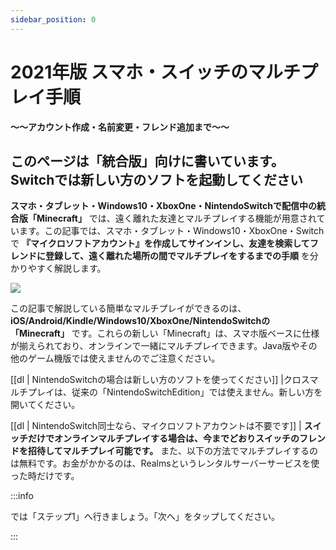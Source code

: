 ```yaml
---
sidebar_position: 0
---
```


# 2021年版 スマホ・スイッチのマルチプレイ手順

**〜〜アカウント作成・名前変更・フレンド追加まで〜〜**

## このページは「統合版」向けに書いています。Switchでは新しい方のソフトを起動してください

**スマホ・タブレット・Windows10・XboxOne・NintendoSwitchで配信中の統合版「Minecraft」** では、遠く離れた友達とマルチプレイする機能が用意されています。この記事では、スマホ・タブレット・Windows10・XboxOne・Switchで **『マイクロソフトアカウント』を作成してサインインし、友達を検索してフレンドに登録して、遠く離れた場所の間でマルチプレイをするまでの手順** を分かりやすく解説します。

![](https://cdn-ak.f.st-hatena.com/images/fotolife/s/sasigume/20210208/20210208095129.png)

この記事で解説している簡単なマルチプレイができるのは、**iOS/Android/Kindle/Windows10/XboxOne/NintendoSwitchの「Minecraft」** です。これらの新しい「Minecraft」は、スマホ版ベースに仕様が揃えられており、オンラインで一緒にマルチプレイできます。Java版やその他のゲーム機版では使えませんのでご注意ください。 

[[dl | NintendoSwitchの場合は新しい方のソフトを使ってください]]
|クロスマルチプレイは、従来の「NintendoSwitchEdition」では使えません。新しい方を開いてください。


[[dl | NintendoSwitch同士なら、マイクロソフトアカウントは不要です]]
| **スイッチだけでオンラインマルチプレイする場合は、今までどおりスイッチのフレンドを招待してマルチプレイ可能です。** また、以下の方法でマルチプレイするのは無料です。お金がかかるのは、Realmsというレンタルサーバーサービスを使った時だけです。

:::info

では「ステップ1」へ行きましょう。「次へ」をタップしてください。

:::
